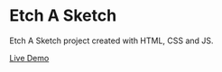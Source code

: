 # Etch A Sketch

Etch A Sketch project created with HTML, CSS and JS.

[Live Demo](https://cbentley.github.io/etch-a-sketch/)